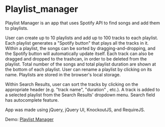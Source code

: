 Playlist_manager
================

Playlist Manager is an app that uses Spotify API to find songs and add them to playlists. 

User can create up to 10 playlists and add up to 100 tracks to each playlist. Each playlist generates a "Spotify button" that plays all the tracks in it.
 Within a playlist, the songs can be sorted by dragging-and-dropping, and the Spotify button will automatically update itself. Each track can also be
dragged and dropped to the trashcan, in order to be deleted from the playlist. 
Total number of the songs and total playlist duration are shown at the bottom of each playlist. 
User can rename a playlist by clicking on its name. 
Playlists are stored in the browser's local storage. 

Within Search Results, user can sort the tracks by clicking on the appropriate header (e.g. "track name", "duration" , etc.).
A track is added to a selected playlist from the Search Results' dropdown menu. 
Search field has autocomplete feature. 

App was made using jQuery, jQuery UI, KnockoutJS, and RequireJS.

Demo: <a href="http://www.ogeinitz.com/playlist_manager/" target='_blank'>Playlist Manager</a>
